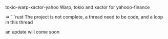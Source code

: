 tokio-warp-xactor-yahoo
Warp, tokio and xactor for yahooo-finance

=> ```rust
The project is not complete, a thread need to be code, and a loop in this thread

an update will come soon
```